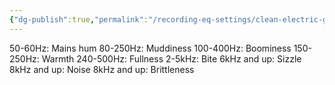```yaml
---
{"dg-publish":true,"permalink":"/recording-eq-settings/clean-electric-guitar-eq/","tags":["Keep/Label/Mixing","Keep/Label/Electric-Guitar"]}
---
```




50-60Hz: Mains hum
80-250Hz: Muddiness
100-400Hz: Boominess
150-250Hz: Warmth
240-500Hz: Fullness
2-5kHz: Bite
6kHz and up: Sizzle
8kHz and up: Noise
8kHz and up: Brittleness